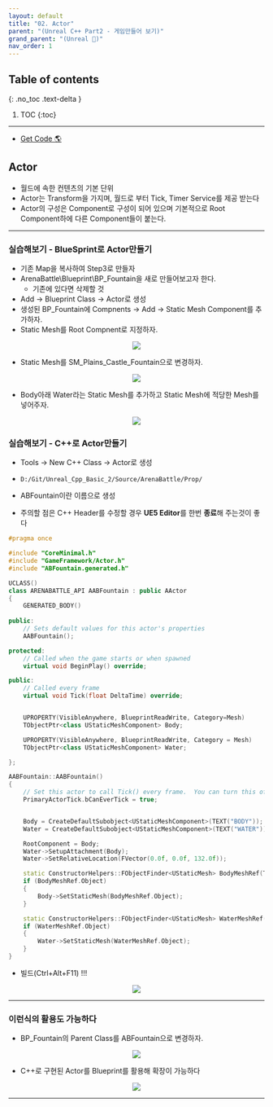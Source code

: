 ```yaml
---
layout: default
title: "02. Actor"
parent: "(Unreal C++ Part2 - 게임만들어 보기)"
grand_parent: "(Unreal 🚀)"
nav_order: 1
---
```


## Table of contents
{: .no_toc .text-delta }

1. TOC
{:toc}

---

* [Get Code 🌎](https://github.com/Arthur880708/Unreal_Cpp_Basic_2/tree/2)

## Actor

* 월드에 속한 컨텐츠의 기본 단위
* Actor는 Transform을 가지며, 월드로 부터 Tick, Timer Service를 제공 받는다
* Actor의 구성은 Component로 구성이 되어 있으며 기본적으로 Root Component하에 다른 Component들이 붙는다.

---

### 실습해보기 - BlueSprint로 Actor만들기

* 기존 Map을 복사하여 Step3로 만들자
* ArenaBattle\Blueprint\BP_Fountain을 새로 만들어보고자 한다.
    * 기존에 있다면 삭제할 것
* Add -> Blueprint Class -> Actor로 생성
* 생성된 BP_Fountain에 Compnents -> Add -> Static Mesh Component를 추가하자.
* Static Mesh를 Root Compnent로 지정하자.

<p align="center">
  <img src="https://taehyungs-programming-blog.github.io/blog/assets/images/unreal/unreal_cpp_2/ucpp_2_2_1.png"/>
</p>

* Static Mesh를 SM_Plains_Castle_Fountain으로 변경하자.

<p align="center">
  <img src="https://taehyungs-programming-blog.github.io/blog/assets/images/unreal/unreal_cpp_2/ucpp_2_2_2.png"/>
</p>

* Body아래 Water라는 Static Mesh를 추가하고 Static Mesh에 적당한 Mesh를 넣어주자.

<p align="center">
  <img src="https://taehyungs-programming-blog.github.io/blog/assets/images/unreal/unreal_cpp_2/ucpp_2_2_3.png"/>
</p>

### 실습해보기 - C++로 Actor만들기

* Tools -> New C++ Class -> Actor로 생성
* `D:/Git/Unreal_Cpp_Basic_2/Source/ArenaBattle/Prop/`
* ABFountain이란 이름으로 생성

* 주의할 점은 C++ Header를 수정할 경우 **UE5 Editor**를 한번 **종료**해 주는것이 좋다

```cpp
#pragma once

#include "CoreMinimal.h"
#include "GameFramework/Actor.h"
#include "ABFountain.generated.h"

UCLASS()
class ARENABATTLE_API AABFountain : public AActor
{
	GENERATED_BODY()
	
public:	
	// Sets default values for this actor's properties
	AABFountain();

protected:
	// Called when the game starts or when spawned
	virtual void BeginPlay() override;

public:	
	// Called every frame
	virtual void Tick(float DeltaTime) override;


	UPROPERTY(VisibleAnywhere, BlueprintReadWrite, Category=Mesh)
	TObjectPtr<class UStaticMeshComponent> Body;

	UPROPERTY(VisibleAnywhere, BlueprintReadWrite, Category = Mesh)
	TObjectPtr<class UStaticMeshComponent> Water;

};
```

```cpp
AABFountain::AABFountain()
{
 	// Set this actor to call Tick() every frame.  You can turn this off to improve performance if you don't need it.
	PrimaryActorTick.bCanEverTick = true;


	Body = CreateDefaultSubobject<UStaticMeshComponent>(TEXT("BODY"));
	Water = CreateDefaultSubobject<UStaticMeshComponent>(TEXT("WATER"));

	RootComponent = Body;
	Water->SetupAttachment(Body);
	Water->SetRelativeLocation(FVector(0.0f, 0.0f, 132.0f));

	static ConstructorHelpers::FObjectFinder<UStaticMesh> BodyMeshRef(TEXT("/Game/ArenaBattle/Environment/Props/SM_Plains_Castle_Fountain_01.SM_Plains_Castle_Fountain_01"));
	if (BodyMeshRef.Object)
	{
		Body->SetStaticMesh(BodyMeshRef.Object);
	}

	static ConstructorHelpers::FObjectFinder<UStaticMesh> WaterMeshRef(TEXT("/Game/ArenaBattle/Environment/Props/SM_Plains_Fountain_02.SM_Plains_Fountain_02"));
	if (WaterMeshRef.Object)
	{
		Water->SetStaticMesh(WaterMeshRef.Object);
	}
}
```

* 빌드(Ctrl+Alt+F11) !!!

<p align="center">
  <img src="https://taehyungs-programming-blog.github.io/blog/assets/images/unreal/unreal_cpp_2/ucpp_2_2_4.png"/>
</p>

---

### 이런식의 활용도 가능하다

* BP_Fountain의 Parent Class를 ABFountain으로 변경하자.

<p align="center">
  <img src="https://taehyungs-programming-blog.github.io/blog/assets/images/unreal/unreal_cpp_2/ucpp_2_2_5.png"/>
</p>

* C++로 구현된 Actor를 Blueprint를 활용해 확장이 가능하다

<p align="center">
  <img src="https://taehyungs-programming-blog.github.io/blog/assets/images/unreal/unreal_cpp_2/ucpp_2_2_6.png"/>
</p>

---

